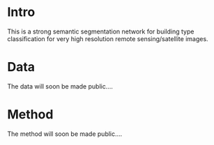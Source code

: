 # Intro

This is a strong semantic segmentation network for building type classification for very high resolution remote sensing/satellite images.

# Data

The data will soon be made public....

# Method

The method will soon be made public....